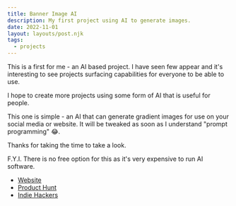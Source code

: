 ```yaml
---
title: Banner Image AI
description: My first project using AI to generate images.
date: 2022-11-01
layout: layouts/post.njk
tags:
  - projects
---
```


This is a first for me - an AI based project. I have seen few appear and it's interesting to see projects surfacing capabilities for everyone to be able to use.

I hope to create more projects using some form of AI that is useful for people.

This one is simple - an AI that can generate gradient images for use on your social media or website. It will be tweaked as soon as I understand "prompt programming" 😂.

Thanks for taking the time to take a look.

F.Y.I. There is no free option for this as it's very expensive to run AI software.

- [Website](https://bannerimageai.com)
- [Product Hunt](https://www.producthunt.com/posts/banner-image-ai)
- [Indie Hackers](https://www.indiehackers.com/product/banner-image-ai)
